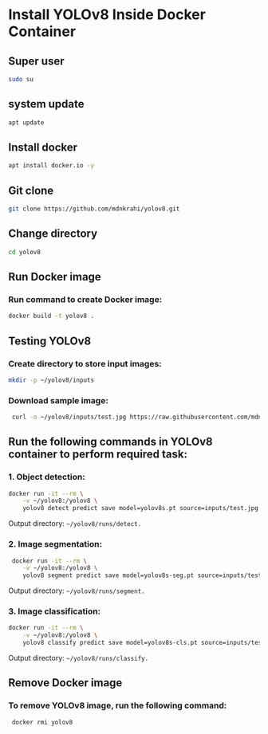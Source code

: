 # Install YOLOv8 Inside Docker Container

## Super user
```sh 
sudo su
```

## system update 
```sh 
apt update
```

## Install docker
```sh 
apt install docker.io -y
```

## Git clone

```sh 
git clone https://github.com/mdnkrahi/yolov8.git
```
## Change directory
```sh 
cd yolov8
```

## Run Docker image

### Run command to create Docker image:
```sh 
docker build -t yolov8 .
```


## Testing YOLOv8

### Create directory to store input images:
```sh 
mkdir -p ~/yolov8/inputs 
```

### Download sample image:
```sh
 curl -o ~/yolov8/inputs/test.jpg https://raw.githubusercontent.com/mdnkrahi/yolov8/main/cat.jpg 
 ```

## Run the following commands in YOLOv8 container to perform required task:

### 1. Object detection:
```sh
docker run -it --rm \
    -v ~/yolov8:/yolov8 \
    yolov8 detect predict save model=yolov8s.pt source=inputs/test.jpg
 ```
 Output directory: ```~/yolov8/runs/detect.```

### 2. Image segmentation:
```sh
 docker run -it --rm \
    -v ~/yolov8:/yolov8 \
    yolov8 segment predict save model=yolov8s-seg.pt source=inputs/test.jpg
 ```
 Output directory: ```~/yolov8/runs/segment.```

### 3. Image classification:
```sh
docker run -it --rm \
    -v ~/yolov8:/yolov8 \
    yolov8 classify predict save model=yolov8s-cls.pt source=inputs/test.jpg
 ```
 Output directory: ```~/yolov8/runs/classify.```

 ## Remove Docker image
  ### To remove YOLOv8 image, run the following command:
```sh
 docker rmi yolov8
 ```
